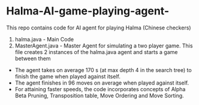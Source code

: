# Halma-AI-game-playing-agent-

This repo contains code for AI agent for playing Halma (Chinese checkers)<br>
1. halma.java  - Main Code<br>
2. MasterAgent.java - Master Agent for simulating a two player game. This file creates 2 instances of the halma.java agent and starts a game between them<br>

* The agent takes on average 170 s (at max depth 4 in the search tree) to finish the game when played against itself.<br>
* The agent finishes in 96 moves on average when played against itself.<br>
* For attaining faster speeds, the code incorporates concepts of Alpha Beta Pruning, Transposition table, Move Ordering and Move Sorting. 

